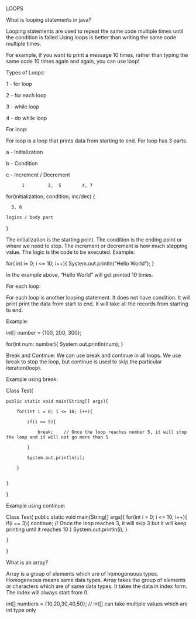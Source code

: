 LOOPS


What is looping statements in java?

  Looping statements are used to repeat the same code multiple times until the condition is failed.Using loops is better than writing the same code multiple times. 

For example, if you want to print a message 10 times, rather than typing the same code 10 times again and again, you can use loop!



Types of Loops:

   1 - for loop

   2 - for each loop

   3 - while loop

   4 - do while loop



For loop:

For loop is a loop that prints data from starting to end. For loop has 3 parts.

a - Initialization

b - Condition

c - Increment / Decrement 
       

          1         2,  5        4, 7
	   
for(initialization; condition; inc/dec)
{

	  3, 6
	  
	logics / body part
}

The initialization is the starting point. The condition is the ending point or where we need to stop. The increment or decrement is how much stepping value. The logic is the code to be executed.
Example:

for( int  i= 0; i <= 10; i++){
	System.out.println(“Hello World”);
}

In the example above, “Hello World” will get printed 10 times. 



For each loop:

For each loop is another looping statement. It does not have condition. It will print print the data from start to end.  It will take all the records from starting to end. 

Example:

int[] number = {100, 200, 300};

for(int num: number){
	System.out.println(num);
}



Break and Continue:
  We can use break and continue in all loops. We use break to stop the loop, but continue is used to skip the particular iteration(loop).

Example using break:

 Class Test{
 
	public static void main(String[] args){
	
		for(int i = 0; i <= 10; i++){
		
			if(i == 5){
			
				break;    // Once the loop reaches number 5, it will stop the loop and it will not go more than 5
				
			}
			
			System.out.println(i);
			
		}
		

	}
	

}


Example using continue:

Class Test{
	public static void main(String[] args){
		for(int i = 0; i <= 10; i++){
			if(i == 3){
				continue;         // Once the loop reaches 3, it will skip 3 but it will keep printing until it reaches 10
			}
			System.out.println(i);
		}

	}

}


What is an array?

Array is a group of elements which are of homogeneous types. Homogeneous means same data types. Array takes the group of elements or characters which are of same data types. It takes the data in index form. The index will always start from 0.

 int[] numbers = {10,20,30,40,50};           // int[] can take multiple values which are int type only

	





